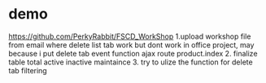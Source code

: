 # demo

https://github.com/PerkyRabbit/FSCD_WorkShop
1.upload workshop file from email where delete list tab work but dont work in office project, may because i put delete tab event function ajax route product.index
2. finalize table total active inactive maintaince
3. try to ulize the function for delete tab filtering
